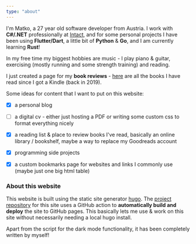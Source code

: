 ```yaml
---
type: "about"
---
```


I'm Matko, a 27 year old software developer from Austria. I work with **C#/.NET** professionally at [Intact](https://intact-systems.com/), and for some personal projects I have been using **Flutter/Dart**, a little bit of **Python** & **Go**, and I am currently learning **Rust**!

In my free time my biggest hobbies are music - I play piano & guitar, exercising (mostly running and some strength training) and reading.

I just created a page for my **book reviews** - [here](/reading) are all the books I have read since I got a Kindle (back in 2019).

Some ideas for content that I want to put on this website:

- [x] a personal blog
- [ ] a digital cv - either just hosting a PDF or writing some custom css to format everything nicely
- [x] a reading list & place to review books I've read, basically an online library / bookshelf,
maybe a way to replace my Goodreads account
- [x] programming side projects
- [x] a custom bookmarks page for websites and links I commonly use (maybe just one big html table)


### About this website 

This website is built using the static site generator [hugo](https://gohugo.io).
The [project repository](https://github.com/matkv/hugo-website) for this site uses a GitHub action to **automatically build and deploy** the site to GitHub pages. This basically lets me use & work on this site without necessarily needing a local hugo install. 

Apart from the script for the dark mode functionality, it has been completely written by myself!